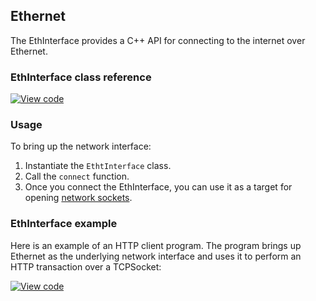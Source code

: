 ## Ethernet

The EthInterface provides a C++ API for connecting to the internet over Ethernet.

### EthInterface class reference

[![View code](https://www.mbed.com/embed/?type=library)](/docs/v5.4/mbed-os-api-doxy/class_eth_interface.html)

### Usage

To bring up the network interface:

1. Instantiate the `EthtInterface` class.
1. Call the `connect` function.
1. Once you connect the EthInterface, you can use it as a
target for opening [network sockets](/docs/v5.4/reference/network-socket-overview.html).

### EthInterface example

Here is an example of an HTTP client program. The program brings up Ethernet as the underlying network interface and uses it to perform an HTTP transaction over a TCPSocket:

[![View code](https://www.mbed.com/embed/?url=https://developer.mbed.org/teams/mbed_example/code/TCPSocket_Example/)](https://developer.mbed.org/teams/mbed_example/code/TCPSocket_Example/file/6b383744246e/main.cpp)
